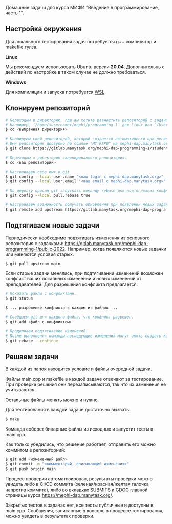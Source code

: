 Домашние задачи для курса МИФИ "Введение в программирование, часть 1".

## Настройка окружения

Для локального тестирования задач потребуется g++ компилятор и makefile тулза.

**Linux**

Мы рекомендуем использовать Ubuntu версии **20.04**. Дополнительных действий по настройке в таком случае не должно требоваться.

**Windows**

Для компиляции и запуска потребуется [WSL](https://www.jetbrains.com/help/clion/how-to-use-wsl-development-environment-in-clion.html).

## Клонируем репозиторий

```bash
# Переходим в директорию, где вы хотите разместить репозиторий с задачами.
# Например, `/home/<username>/mephi/programming-1` для Linux или `/Users/<username>/mephi/programming-1` для MacOS.
$ cd <выбранная директория>

# Клонируем свой репозиторий, который создается автоматически при регистрации на manytask.
# Имя репозитория доступно по ссылке "MY REPO" на mephi-dap.manytask.org.
$ git clone https://gitlab.manytask.org/mephi-dap-programming-1/students-2022/<ваш login с mephi-dap.manytask.org>.git

# Переходим в директорию склонированного репозитория.
$ cd <ваш репозиторий>

# Настраиваем свое имя в git.
$ git config --local user.name "<ваш login с mephi-dap.manytask.org>"
$ git config --local user.email "<ваш email с mephi-dap.manytask.org>"

# По дефолту просим git запускать команду rebase для подтягивания конфликтующих изменений.
$ git config --local pull.rebase true

# Настраиваем возможность получать обновления при появлении новых задач.
$ git remote add upstream https://gitlab.manytask.org/mephi-dap-programming-1/public-2022.git
```

## Подтягиваем новые задачи

Периодически необходимо подтягивать изменения из основного репозитория с задачками: https://gitlab.manytask.org/mephi-dap-programming-1/public-2022. Например, когда появляются новые задачки или меняются условия старых.

```bash
$ git pull upstream main
```

Если старые задачи менялись, при подтягивании изменений возможен конфликт ваших локальных изменений и новых изменений от преподавателей. Для разрешения конфликта предлагается:
```bash
# Показать файлы с конфликтами.
$ git status

$ ... разрешение конфликта в каждом из файлов ...

# Сообщаем git для каждого файла, что конфликт разрешен.
$ git add <файл с конфликтом>

# Продолжаем подтягивание изменений.
# После выполнения команды последующие изменения могут опять создать конфликт и процедуру разрешения конфликта придется повторить.
$ git rebase --continue
```

## Решаем задачи

В каждой из папок находится условие и файлы очередной задачи.

Файлы main.cpp и makefile в каждой задаче отвечают за тестирование. При проверке решения они перезаписываются, так что их изменения не учитываются.

Остальные файлы менять можно и нужно.

Для тестирования в каждой задаче достаточно вызвать:
```bash
$ make
```

Команда соберет бинарные файлы из исходных и запустит тесты в main.cpp.

Как только убедились, что решение работает, отправить его можно коммитом в репозиторний:
```bash
$ git add <измененный файл>
$ git commit -m "<комментарий, описывающий изменения>"
$ git push origin main
```

Процесс проверки автоматизирован, результаты проверки можно увидеть либо в CI/CD коммита (зеленая/красная/желтая галочка напротив коммита), либо во вкладках SUBMITS и GDOC главной страницы курса https://mephi-dap.manytask.org/.

Закрытых тестов в задачах нет, все тесты публичные и доступны в main.cpp. Сообщения, записанные в консоль в процессе тестирования, можно увидеть в результатах проверки.
